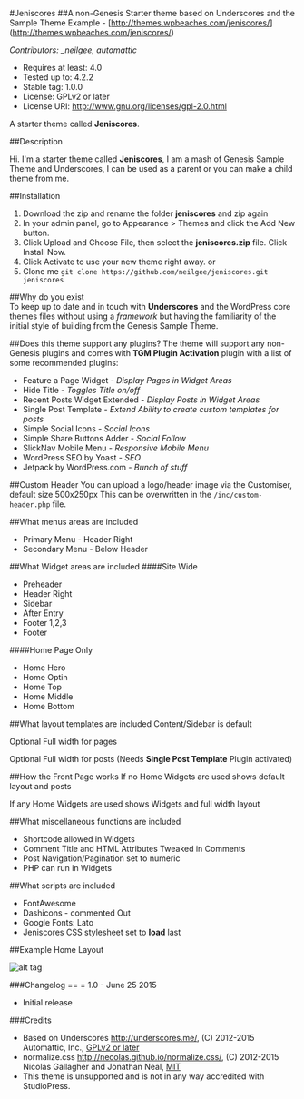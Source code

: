 #Jeniscores
##A non-Genesis Starter theme based on Underscores and the Sample Theme
Example - [http://themes.wpbeaches.com/jeniscores/] (http://themes.wpbeaches.com/jeniscores/)

*Contributors: _neilgee, automattic*

- Requires at least: 4.0
- Tested up to: 4.2.2
- Stable tag: 1.0.0
- License: GPLv2 or later
- License URI: http://www.gnu.org/licenses/gpl-2.0.html

A starter theme called **Jeniscores**.

##Description

Hi. I'm a starter theme called **Jeniscores**, I am a mash of Genesis Sample Theme and Underscores, I can be used as a parent or you can make a child theme from me.


##Installation
1. Download the zip and rename the folder **jeniscores** and zip again	
2. In your admin panel, go to Appearance > Themes and click the Add New button.
3. Click Upload and Choose File, then select the **jeniscores.zip** file. Click Install Now.
4. Click Activate to use your new theme right away.
or
1. Clone me `git clone https://github.com/neilgee/jeniscores.git jeniscores`



##Why do you exist  
To keep up to date and in touch with **Underscores** and the WordPress core themes files without using a *framework* but having the familiarity of the initial style of building from the Genesis Sample Theme.

##Does this theme support any plugins?
The theme will support any non-Genesis plugins and comes with **TGM Plugin Activation** plugin with a list of some recommended plugins:

* Feature a Page Widget - *Display Pages in Widget Areas*
* Hide Title - *Toggles Title on/off*
* Recent Posts Widget Extended - *Display Posts in Widget Areas*
* Single Post Template - *Extend Ability to create custom templates for posts*
* Simple Social Icons - *Social Icons*
* Simple Share Buttons Adder - *Social Follow*
* SlickNav Mobile Menu - *Responsive Mobile Menu*
* WordPress SEO by Yoast - *SEO*
* Jetpack by WordPress.com - *Bunch of stuff*

##Custom Header
You can upload a logo/header image via the Customiser, default size 500x250px
This can be overwritten in the `/inc/custom-header.php` file.

##What menus areas are included
* Primary Menu - Header Right
* Secondary Menu - Below Header


##What Widget areas are included
####Site Wide
* Preheader
* Header Right
* Sidebar
* After Entry
* Footer 1,2,3
* Footer

####Home Page Only
* Home Hero
* Home Optin
* Home Top
* Home Middle
* Home Bottom

##What layout templates are included
Content/Sidebar is default

Optional Full width for pages

Optional Full width for posts (Needs **Single Post Template** Plugin activated)

##How the Front Page works
If no Home Widgets are used shows default layout and posts

If any Home Widgets are used shows Widgets and full width layout 

##What miscellaneous functions are included
* Shortcode allowed in Widgets
* Comment Title and HTML Attributes Tweaked in Comments
* Post Navigation/Pagination set to numeric
* PHP can run in Widgets

##What scripts are included
* FontAwesome
* Dashicons - commented Out
* Google Fonts: Lato
* Jeniscores CSS stylesheet set to **load** last

##Example Home Layout

![alt tag](https://wpbeaches.com/images/jeniscores-home.png)

###Changelog ==
= 1.0 - June 25 2015
* Initial release

###Credits
* Based on Underscores http://underscores.me/, (C) 2012-2015 Automattic, Inc., [GPLv2 or later](https://www.gnu.org/licenses/gpl-2.0.html)
* normalize.css http://necolas.github.io/normalize.css/, (C) 2012-2015 Nicolas Gallagher and Jonathan Neal, [MIT](http://opensource.org/licenses/MIT)
* This theme is unsupported and is not in any way accredited with StudioPress.
